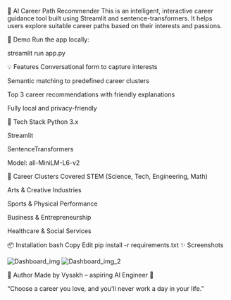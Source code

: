 🧠 AI Career Path Recommender
This is an intelligent, interactive career guidance tool built using Streamlit and sentence-transformers. It helps users explore suitable career paths based on their interests and passions.

🚀 Demo
Run the app locally:

streamlit run app.py

💡 Features
Conversational form to capture interests

Semantic matching to predefined career clusters

Top 3 career recommendations with friendly explanations

Fully local and privacy-friendly

🧰 Tech Stack
Python 3.x

Streamlit

SentenceTransformers

Model: all-MiniLM-L6-v2

🧠 Career Clusters Covered
STEM (Science, Tech, Engineering, Math)

Arts & Creative Industries

Sports & Physical Performance

Business & Entrepreneurship

Healthcare & Social Services

📦 Installation
bash
Copy
Edit
pip install -r requirements.txt
✨ Screenshots

![Dashboard_img](https://github.com/user-attachments/assets/4385e01e-ce7d-4d29-b030-2f16e97b5527)
![Dashboard_img_2](https://github.com/user-attachments/assets/21ed9c1c-8cdc-4c84-9923-e0f695b2e78b)

🤖 Author
Made by Vysakh – aspiring AI Engineer 🚀

“Choose a career you love, and you'll never work a day in your life.”
